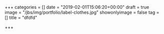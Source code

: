+++
categories = []
date = "2019-02-01T15:06:20+00:00"
draft = true
image = "/jbs/img/portfolio/label-clothes.jpg"
showonlyimage = false
tag = []
title = "dfdfd"

+++
